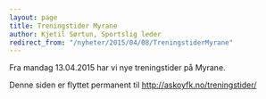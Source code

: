 ```yaml
---
layout: page
title: Treningstider Myrane
author: Kjetil Sørtun, Sportslig leder
redirect_from: "/nyheter/2015/04/08/TreningstiderMyrane"
---
```


Fra mandag 13.04.2015 har vi nye treningstider på Myrane.

Denne siden er flyttet permanent til <http://askoyfk.no/treningstider/>
